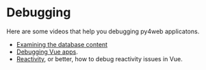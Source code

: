 # Debugging

Here are some videos that help you debugging py4web applicatons. 

* [Examining the database content](https://youtu.be/PFCoBx4o5t8)
* [Debugging Vue apps](https://youtu.be/pBC02dVb7yM). 
* [Reactivity](https://youtu.be/4Rc_33ee9Yc), or better, how to debug reactivity issues in Vue. 


